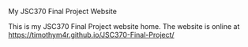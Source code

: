 My JSC370 Final Project Website 

This is my JSC370 Final Project website home. The website is online at https://timothym4r.github.io/JSC370-Final-Project/ 
